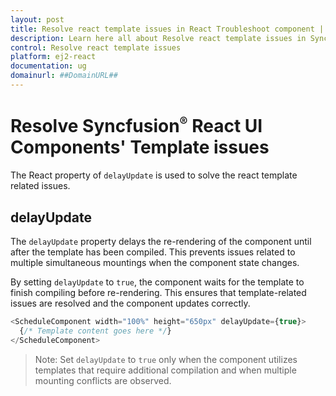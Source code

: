 ```yaml
---
layout: post
title: Resolve react template issues in React Troubleshoot component | Syncfusion
description: Learn here all about Resolve react template issues in Syncfusion React Troubleshoot component of Syncfusion Essential JS 2 and more.
control: Resolve react template issues 
platform: ej2-react
documentation: ug
domainurl: ##DomainURL##
---
```


# Resolve Syncfusion<sup style="font-size:70%">&reg;</sup> React UI Components' Template issues

The React property of `delayUpdate` is used to solve the react template related issues.

## delayUpdate

The `delayUpdate` property delays the re-rendering of the component until after the template has been compiled. This prevents issues related to multiple simultaneous mountings when the component state changes.

By setting `delayUpdate` to `true`, the component waits for the template to finish compiling before re-rendering. This ensures that template-related issues are resolved and the component updates correctly.

```ts
<ScheduleComponent width="100%" height="650px" delayUpdate={true}>
  {/* Template content goes here */}
</ScheduleComponent>
```

> Note: Set `delayUpdate` to `true` only when the component utilizes templates that require additional compilation and when multiple mounting conflicts are observed.
